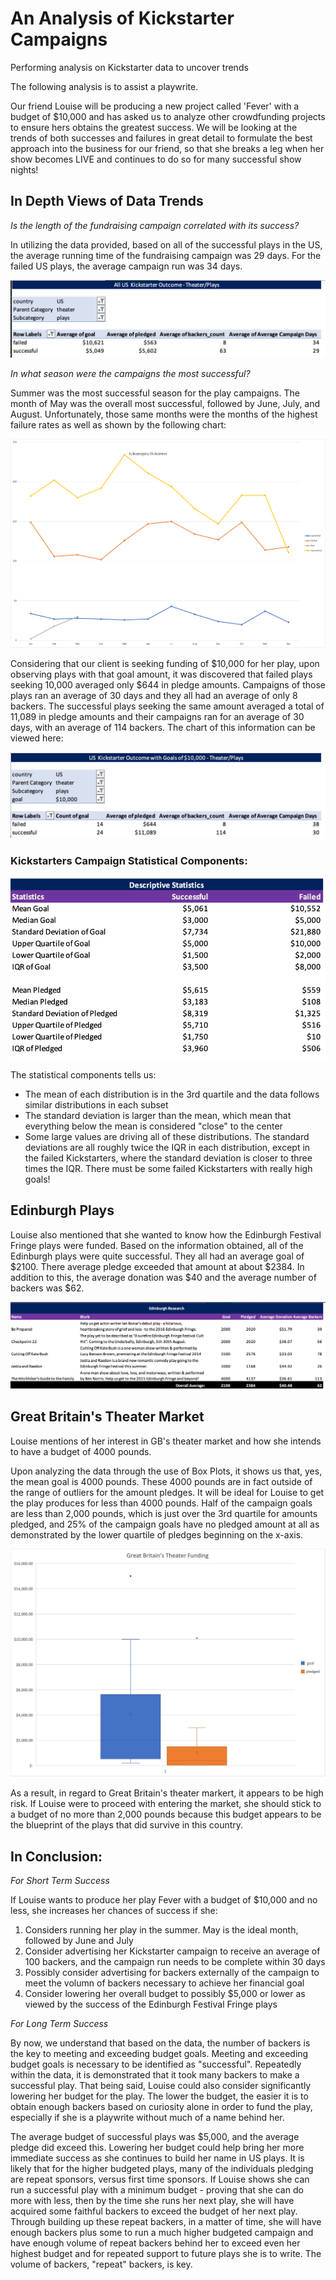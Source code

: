 # An Analysis of Kickstarter Campaigns
Performing analysis on Kickstarter data to uncover trends

The following analysis is to assist a playwrite. 

Our friend Louise will be producing a new project called 'Fever' with a budget of $10,000 and has asked us to analyze other crowdfunding projects to ensure hers obtains the greatest success. We will be looking at the trends of both successes and failures in great detail to formulate the best approach into the business for our friend, so that she breaks a leg when her show becomes LIVE and continues to do so for many successful show nights!


## In Depth Views of Data Trends

*Is the length of the fundraising campaign correlated with its success?*

In utilizing the data provided, based on all of the successful plays in the US, the average running time of the fundraising campaign was 29 days. For the failed US plays, the average campaign run was 34 days.

![](US_Outcome_Plays.png)


*In what season were the campaigns the most successful?*

Summer was the most successful season for the play campaigns. The month of May was the overall most successful, followed by June, July, and August. Unfortunately, those same months were the months of the highest failure rates as well as shown by the following chart:

![](Outcomes%20Based%20on%20Launch%20Date.png)


Considering that our client is seeking funding of $10,000 for her play, upon observing plays with that goal amount, it was discovered that failed plays seeking 10,000 averaged only $644 in pledge amounts. Campaigns of those plays ran an average of 30 days and they all had an average of only 8 backers. 
The successful plays seeking the same amount averaged a total of 11,089 in pledge amounts and their campaigns ran for an average of 30 days, with an average of 114 backers. The chart of this information can be viewed here:

![](US_Outcome_Plays_10k.png)


### Kickstarters Campaign Statistical Components:

![](Descriptive_Statistics.png)

The statistical components tells us: 
- The mean of each distribution is in the 3rd quartile and the data follows similar distributions in each subset
- The standard deviation is larger than the mean, which mean that everything below the mean is considered "close" to the center
- Some large values are driving all of these distributions. The standard deviations are all roughly twice the IQR in each distribution, except in the failed Kickstarters, where the standard deviation is closer to three times the IQR. There must be some failed Kickstarters with really high goals!


## Edinburgh Plays

Louise also mentioned that she wanted to know how the Edinburgh Festival Fringe plays were funded. Based on the information obtained, all of the Edinburgh plays were quite successful. They all had an average goal of $2100. There average pledge exceeded that amount at about $2384. In addition to this, the average donation was $40 and the average number of backers was $62. 

![](Edinburgh%20Research.png)


## Great Britain's Theater Market

Louise mentions of her interest in GB's theater market and how she intends to have a budget of 4000 pounds. 

Upon analyzing the data through the use of Box Plots, it shows us that, yes, the mean goal is 4000 pounds. These 4000 pounds are in fact outside of the range of outliers for the amount pledges. It will be ideal for Louise to get the play produces for less than 4000 pounds. Half of the campaign goals are less than 2,000 pounds, which is just over the 3rd quartile for amounts pledged, and 25% of the campaign goals have no pledged amount at all as demonstrated by the lower quartile of pledges beginning on the x-axis. 

![](GBTheaterFund.png)

As a result, in regard to Great Britain's theater markert, it appears to be high risk. If Louise were to proceed with entering the market, she should stick to a budget of no more than 2,000 pounds because this budget appears to be the blueprint of the plays that did survive in this country.


## In Conclusion:

*For Short Term Success*

If Louise wants to produce her play Fever with a budget of $10,000 and no less, she increases her chances of success if she:
1. Considers running her play in the summer. May is the ideal month, followed by June and July
2. Consider advertising her Kickstarter campaign to receive an average of 100 backers, and the campaign run needs to be complete within 30 days
3. Possibly consider advertising for backers externally of the campaign to meet the volumn of backers necessary to achieve her financial goal
4. Consider lowering her overall budget to possibly $5,000 or lower as viewed by the success of the Edinburgh Festival Fringe plays

*For Long Term Success*

By now, we understand that based on the data, the number of backers is the key to meeting and exceeding budget goals. Meeting and exceeding budget goals is necessary to be identified as "successful". Repeatedly within the data, it is demonstrated that it took many backers to make a successful play. That being said, Louise could also consider significantly lowering her budget for the play. The lower the budget, the easier it is to obtain enough backers based on curiosity alone in order to fund the play, especially if she is a playwrite without much of a name behind her. 

The average budget of successful plays was $5,000, and the average pledge did exceed this. Lowering her budget could help bring her more immediate success as she continues to build her name in US plays. It is likely that for the higher budgeted plays, many of the individuals pledging are repeat sponsors, versus first time sponsors. If Louise shows she can run a successful play with a minimum budget - proving that she can do more with less, then by the time she runs her next play, she will have acquired some faithful backers to exceed the budget of her next play. Through building up these repeat backers, in a matter of time, she will have enough backers plus some to run a much higher budgeted campaign and have enough volume of repeat backers behind her to exceed even her highest budget and for repeated support to future plays she is to write. The volume of backers, "repeat" backers, is key.

